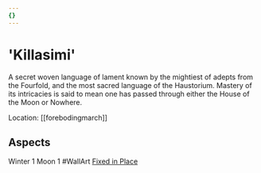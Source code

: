 ```yaml
---
{}
---
```

# 'Killasimi'
A secret woven language of lament known by the mightiest of adepts from the Fourfold, and the most sacred language of the Haustorium. Mastery of its intricacies is said to mean one has passed through either the House of the Moon or Nowhere.

Location: [[forebodingmarch]]
## Aspects
Winter 1
Moon 1
#WallArt 
[Fixed in Place](https://uadaf.theevilroot.xyz/rowenarium/element/fixed)
